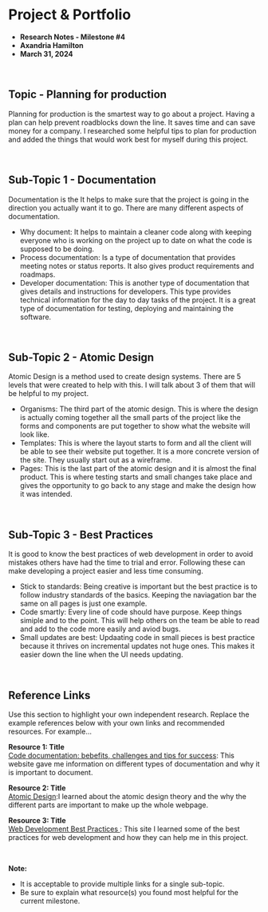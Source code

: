 # Project & Portfolio 

* **Research Notes - Milestone #4**
* **Axandria Hamilton**
* **March 31, 2024**

<br>


## Topic - Planning for production

Planning for production is the smartest way to go about a project. Having a plan can help prevent roadblocks down the line. It saves time and can save money for a company. I researched some helpful tips to plan for production and added the things that would work best for myself during this project.


<br>

## Sub-Topic 1 - Documentation
Documentation is the It helps to make sure that the project is going in the direction you actually want it to go. There are many different aspects of documentation.
 
* Why document: It helps to maintain a cleaner code along with keeping everyone who is working on the project up to date on what the code is supposed to be doing.
* Process documentation: Is a type of documentation that provides meeting notes or status reports. It also gives product requirements and roadmaps.
* Developer documentation: This is another type of documentation that gives details and instructions for developers. This type provides technical information for the day to day tasks of the project. It is a great type of documentation for testing, deploying and maintaining the software.

<br>

## Sub-Topic 2 - Atomic Design
Atomic Design is a method used to create design systems. There are 5 levels that were created to help with this. I will talk about 3 of them that will be helpful to my project.

* Organisms: The third part of the atomic design. This is where the design is actually coming together all the small parts of the project like the forms and components are put together to show what the website will look like. 
* Templates: This is where the layout starts to form and all the client will be able to see their website put together. It is a more concrete version of the site. They usually start out as a wireframe.
* Pages: This is the last part of the atomic design and it is almost the final product. This is where testing starts and small changes take place and gives the opportunity to go back to any stage and make the design how it was intended.

<br>

## Sub-Topic 3 - Best Practices
It is good to know the best practices of web development in order to avoid mistakes others have had the time to trial and error. Following these can make developing a project easier and less time consuming.

* Stick to standards: Being creative is important but the best practice is to follow industry standards of the basics. Keeping the naviagation bar the same on all pages is just one example.
* Code smartly: Every line of code should have purpose. Keep things simiple and to the point. This will help others on the team be able to read and add to the code more easily and aviod bugs.
* Small updates are best: Updaating code in small pieces is best practice because it thrives on incremental updates not huge ones. This makes it easier down the line when the UI needs updating. 

<br>

## Reference Links
Use this section to highlight your own independent research. Replace the example references below with your own links and recommended resources. For example...

**Resource 1: Title**  
[Code documentation: bebefits, challenges and tips for success](https://swimm.io/learn/code-documentation/code-documentation-benefits-challenges-and-tips-for-success#:~:text=Code%20documentation%20is%20a%20collection,size%20of%20documentation%20can%20vary ): This website gave me information on different types of documentation and why it is important to document.

**Resource 2: Title**    
[Atomic Design](https://bradfrost.com/blog/post/atomic-web-design/):I learned about the atomic design theory and the why the different parts are important to make up the whole webpage.

**Resource 3: Title**      
[Web Development Best Practices ](https://www.thinkful.com/blog/web-development-best-practices/ ): This site I learned some of the best practices for web development and how they can help me in this project.


<br>

**Note:**  

* It is acceptable to provide multiple links for a single sub-topic.  
* Be sure to explain what resource(s) you found most helpful for the current milestone. 


